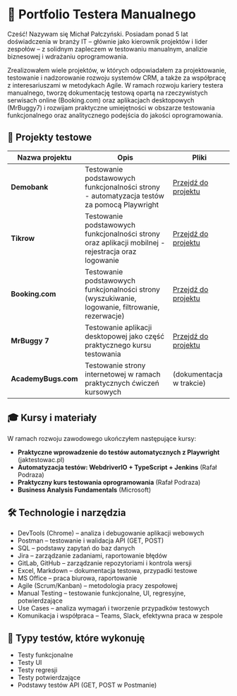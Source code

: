 # 🎯 Portfolio Testera Manualnego

Cześć! Nazywam się Michał Pałczyński. Posiadam ponad 5 lat doświadczenia w branży IT – głównie jako kierownik projektów i lider zespołów – z solidnym zapleczem w testowaniu manualnym, analizie biznesowej i wdrażaniu oprogramowania.

Zrealizowałem wiele projektów, w których odpowiadałem za projektowanie, testowanie i nadzorowanie rozwoju systemów CRM, a także za współpracę z interesariuszami w metodykach Agile. W ramach rozwoju kariery testera manualnego, tworzę dokumentację testową opartą na rzeczywistych serwisach online (Booking.com) oraz aplikacjach desktopowych (MrBuggy7) i rozwijam praktyczne umiejętności w obszarze testowania funkcjonalnego oraz analitycznego podejścia do jakości oprogramowania.

## 🧪 Projekty testowe

| Nazwa projektu      | Opis                                                                                                | Pliki                                                              |
| ------------------- | --------------------------------------------------------------------------------------------------- | ------------------------------------------------------------------ |
| **Demobank**        | Testowanie podstawowych funkcjonalności strony - automatyzacja testów za pomocą Playwright          | [Przejdź do projektu](https://github.com/michalp4/demo-bank-tests) |
| **Tikrow**          | Testowanie podstawowych funkcjonalności strony oraz aplikacji mobilnej - rejestracja oraz logowanie | [Przejdź do projektu](./tikrow)                                    |
| **Booking.com**     | Testowanie podstawowych funkcjonalności strony (wyszukiwanie, logowanie, filtrowanie, rezerwacje)   | [Przejdź do projektu](./booking-com)                               |
| **MrBuggy 7**       | Testowanie aplikacji desktopowej jako część praktycznego kursu testowania                           | [Przejdź do projektu](./mrbuggy7)                                  |
| **AcademyBugs.com** | Testowanie strony internetowej w ramach praktycznych ćwiczeń kursowych                              | (dokumentacja w trakcie)                                           |

## 🎓 Kursy i materiały

W ramach rozwoju zawodowego ukończyłem następujące kursy:

- **Praktyczne wprowadzenie do testów automatycznych z Playwright** (jaktestowac.pl)
- **Automatyzacja testów: WebdriverIO + TypeScript + Jenkins** (Rafał Podraza)
- **Praktyczny kurs testowania oprogramowania** (Rafał Podraza)
- **Business Analysis Fundamentals** (Microsoft)

## 🛠️ Technologie i narzędzia

- DevTools (Chrome) – analiza i debugowanie aplikacji webowych
- Postman – testowanie i walidacja API (GET, POST)
- SQL – podstawy zapytań do baz danych
- Jira – zarządzanie zadaniami, raportowanie błędów
- GitLab, GitHub – zarządzanie repozytoriami i kontrola wersji
- Excel, Markdown – dokumentacja testowa, przypadki testowe
- MS Office – praca biurowa, raportowanie
- Agile (Scrum/Kanban) – metodologia pracy zespołowej
- Manual Testing – testowanie funkcjonalne, UI, regresyjne, potwierdzające
- Use Cases – analiza wymagań i tworzenie przypadków testowych
- Komunikacja i współpraca – Teams, Slack, efektywna praca w zespole

## 🧪 Typy testów, które wykonuję

- Testy funkcjonalne
- Testy UI
- Testy regresji
- Testy potwierdzające
- Podstawy testów API (GET, POST w Postmanie)
